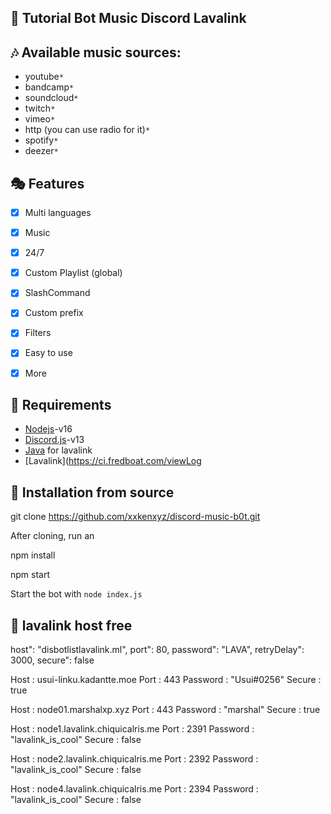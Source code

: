 ## 📝 Tutorial Bot Music Discord Lavalink




## 🎶 Available music sources:

- youtube`*`
- bandcamp`*`
- soundcloud`*`
- twitch`*`
- vimeo`*`
- http (you can use radio for it)`*`
- spotify`*`
- deezer`*`

## 🎭 Features
- [x] Multi languages
- [x] Music
- [x] 24/7
- [x] Custom Playlist (global)
- [x] SlashCommand
- [x] Custom prefix
- [x] Filters
- [x] Easy to use
- [x] More


## 📎 Requirements
* [Nodejs](https://nodejs.org/en/)-v16 
* [Discord.js](https://github.com/discordjs/discord.js/)-v13
* [Java](https://adoptopenjdk.net/) for lavalink
* [Lavalink](https://ci.fredboat.com/viewLog

<!-- INSTALL -->
## 🚀 Installation from source


git clone https://github.com/xxkenxyz/discord-music-b0t.git


After cloning, run an


npm install


npm start


Start the bot with `node index.js`


## 🌋 lavalink host free


host": "disbotlistlavalink.ml",
port": 80,
password": "LAVA",
retryDelay": 3000,
secure": false



Host : usui-linku.kadantte.moe
Port : 443
Password : "Usui#0256"
Secure : true


Host : node01.marshalxp.xyz
Port : 443
Password : "marshal"
Secure : true


Host : node1.lavalink.chiquicalris.me
Port : 2391
Password : "lavalink_is_cool"
Secure : false


Host : node2.lavalink.chiquicalris.me
Port : 2392
Password : "lavalink_is_cool"
Secure : false

Host : node4.lavalink.chiquicalris.me
Port : 2394
Password : "lavalink_is_cool"
Secure : false
